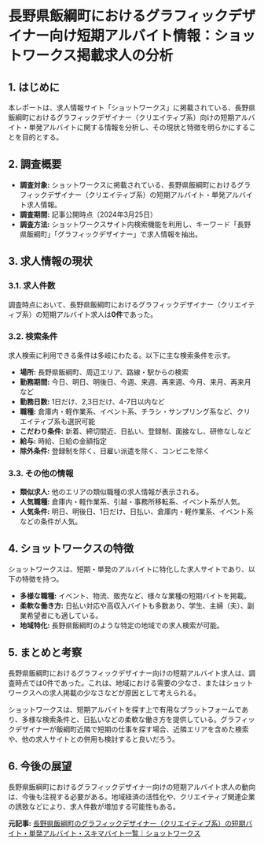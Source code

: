 # 長野県飯綱町におけるグラフィックデザイナー向け短期アルバイト情報：ショットワークス掲載求人の分析

## 1. はじめに

本レポートは、求人情報サイト「ショットワークス」に掲載されている、長野県飯綱町におけるグラフィックデザイナー（クリエイティブ系）向けの短期アルバイト・単発アルバイトに関する情報を分析し、その現状と特徴を明らかにすることを目的とする。

## 2. 調査概要

* **調査対象:** ショットワークスに掲載されている、長野県飯綱町におけるグラフィックデザイナー（クリエイティブ系）の短期アルバイト・単発アルバイト求人情報。
* **調査期間:** 記事公開時点（2024年3月25日）
* **調査方法:** ショットワークスサイト内検索機能を利用し、キーワード「長野県飯綱町」「グラフィックデザイナー」で求人情報を抽出。

## 3. 求人情報の現状

### 3.1. 求人件数

調査時点において、長野県飯綱町におけるグラフィックデザイナー（クリエイティブ系）の短期アルバイト求人は**0件**であった。

### 3.2. 検索条件

求人検索に利用できる条件は多岐にわたる。以下に主な検索条件を示す。

* **場所:** 長野県飯綱町、周辺エリア、路線・駅からの検索
* **勤務期間:** 今日、明日、明後日、今週、来週、再来週、今月、来月、再来月など
* **勤務日数:** 1日だけ、2,3日だけ、4-7日以内など
* **職種:** 倉庫内・軽作業系、イベント系、チラシ・サンプリング系など、クリエイティブ系も選択可能
* **こだわり条件:** 新着、締切間近、日払い、登録制、面接なし、研修なしなど
* **給与:** 時給、日給の金額指定
* **除外条件:** 登録制を除く、日雇い派遣を除く、コンビニを除く

### 3.3. その他の情報

* **類似求人:** 他のエリアの類似職種の求人情報が表示される。
* **人気職種:** 倉庫内・軽作業系、引越・事務所移転系、イベント系が人気。
* **人気条件:** 明日、明後日、1日だけ、日払い、倉庫内・軽作業系、イベント系などの条件が人気。

## 4. ショットワークスの特徴

ショットワークスは、短期・単発のアルバイトに特化した求人サイトであり、以下の特徴を持つ。

* **多様な職種:** イベント、物流、販売など、様々な業種の短期バイトを掲載。
* **柔軟な働き方:** 日払い対応や高収入バイトも多数あり、学生、主婦（夫）、副業希望者にも適している。
* **地域特化:** 長野県飯綱町のような特定の地域での求人検索が可能。

## 5. まとめと考察

長野県飯綱町におけるグラフィックデザイナー向けの短期アルバイト求人は、調査時点では0件であった。これは、地域における需要の少なさ、またはショットワークスへの求人掲載の少なさなどが原因として考えられる。

ショットワークスは、短期アルバイトを探す上で有用なプラットフォームであり、多様な検索条件と、日払いなどの柔軟な働き方を提供している。グラフィックデザイナーが飯綱町近隣で短期の仕事を探す場合、近隣エリアを含めた検索や、他の求人サイトとの併用も検討すると良いだろう。

## 6. 今後の展望

長野県飯綱町におけるグラフィックデザイナー向けの短期アルバイト求人の動向は、今後も注視する必要がある。地域経済の活性化や、クリエイティブ関連企業の誘致などにより、求人件数が増加する可能性もある。


**元記事:** [長野県飯綱町のグラフィックデザイナー（クリエイティブ系）の短期バイト・単発アルバイト・スキマバイト一覧｜ショットワークス](https://shotworks.jp/sw/list/pr_20/mucd_20590/sj_022/work)